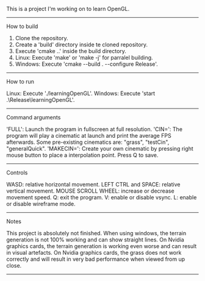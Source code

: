 This is a project I'm working on to learn OpenGL.

------------------------------------------------

How to build

1. Clone the repository.
2. Create a 'build' directory inside te cloned repository.
3. Execute 'cmake ..' inside the build directory.
4. Linux: Execute 'make' or 'make -j' for parralel building.
4. Windows: Execute 'cmake --build . --configure Release'.

-------------------------------------------------

How to run

Linux: Execute './learningOpenGL'.
Windows: Execute 'start .\Release\learningOpenGL'.

-------------------------------------------------

Command arguments

'FULL': Launch the program in fullscreen at full resolution.
'CIN=': The program will play a cinematic at launch and print the average FPS afterwards. Some pre-existing cinematics are: "grass", "testCin", "generalQuick".
'MAKECIN=': Create your own cinematic by pressing right mouse button to place a interpolation point. Press Q to save.

-------------------------------------------------

Controls

WASD: relative horizontal movement.
LEFT CTRL and SPACE: relative vertical movement.
MOUSE SCROLL WHEEL: increase or decrease movement speed.
Q: exit the program.
V: enable or disable vsync.
L: enable or disable wireframe mode.

-------------------------------------------------

Notes

This project is absolutely not finished.
When using windows, the terrain generation is not 100% working and can show straight lines.
On Nvidia graphics cards, the terrain generation is working even worse and can result in visual artefacts.
On Nvidia graphics cards, the grass does not work correctly and will result in very bad performance when viewed from up close.

-------------------------------------------------
